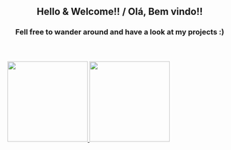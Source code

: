 <header>
  <h2>Hello & Welcome!! / Olá, Bem vindo!!</h2>
  <h3>Fell free to wander around and have a look at my projects :)</h3>
</header>
<div class= "graphs"> 
  <a href="https://github.com/GabrAlvSM">
  <img loading="lazy" height="180em" src="https://github-readme-stats.vercel.app/api/top-langs/?username=GabrAlvSM&layout=compact&langs_count=7&theme=dracula"/>
  <img loading="lazy" height="180em" src="https://github-readme-stats.vercel.app/api?username=GabrAlvSM&show_icons=true&theme=dracula&include_all_commits=true&count_private=true"/>
</div>
